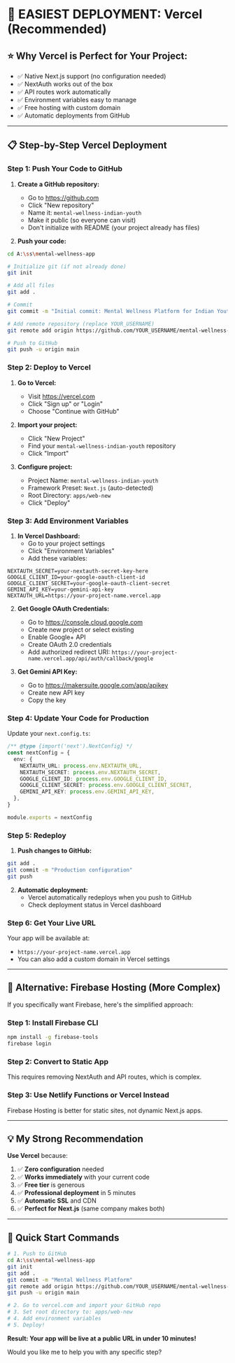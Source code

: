 # 🚀 **EASIEST DEPLOYMENT: Vercel (Recommended)**

## ⭐ **Why Vercel is Perfect for Your Project:**
- ✅ Native Next.js support (no configuration needed)
- ✅ NextAuth works out of the box
- ✅ API routes work automatically
- ✅ Environment variables easy to manage
- ✅ Free hosting with custom domain
- ✅ Automatic deployments from GitHub

---

## 📋 **Step-by-Step Vercel Deployment**

### **Step 1: Push Your Code to GitHub**

1. **Create a GitHub repository:**
   - Go to https://github.com
   - Click "New repository"
   - Name it: `mental-wellness-indian-youth`
   - Make it public (so everyone can visit)
   - Don't initialize with README (your project already has files)

2. **Push your code:**
```bash
cd A:\ss\mental-wellness-app

# Initialize git (if not already done)
git init

# Add all files
git add .

# Commit
git commit -m "Initial commit: Mental Wellness Platform for Indian Youth"

# Add remote repository (replace YOUR_USERNAME)
git remote add origin https://github.com/YOUR_USERNAME/mental-wellness-indian-youth.git

# Push to GitHub
git push -u origin main
```

### **Step 2: Deploy to Vercel**

1. **Go to Vercel:**
   - Visit https://vercel.com
   - Click "Sign up" or "Login"
   - Choose "Continue with GitHub"

2. **Import your project:**
   - Click "New Project"
   - Find your `mental-wellness-indian-youth` repository
   - Click "Import"

3. **Configure project:**
   - Project Name: `mental-wellness-indian-youth`
   - Framework Preset: `Next.js` (auto-detected)
   - Root Directory: `apps/web-new`
   - Click "Deploy"

### **Step 3: Add Environment Variables**

1. **In Vercel Dashboard:**
   - Go to your project settings
   - Click "Environment Variables"
   - Add these variables:

```env
NEXTAUTH_SECRET=your-nextauth-secret-key-here
GOOGLE_CLIENT_ID=your-google-oauth-client-id
GOOGLE_CLIENT_SECRET=your-google-oauth-client-secret
GEMINI_API_KEY=your-gemini-api-key
NEXTAUTH_URL=https://your-project-name.vercel.app
```

2. **Get Google OAuth Credentials:**
   - Go to https://console.cloud.google.com
   - Create new project or select existing
   - Enable Google+ API
   - Create OAuth 2.0 credentials
   - Add authorized redirect URI: `https://your-project-name.vercel.app/api/auth/callback/google`

3. **Get Gemini API Key:**
   - Go to https://makersuite.google.com/app/apikey
   - Create new API key
   - Copy the key

### **Step 4: Update Your Code for Production**

Update your `next.config.ts`:
```typescript
/** @type {import('next').NextConfig} */
const nextConfig = {
  env: {
    NEXTAUTH_URL: process.env.NEXTAUTH_URL,
    NEXTAUTH_SECRET: process.env.NEXTAUTH_SECRET,
    GOOGLE_CLIENT_ID: process.env.GOOGLE_CLIENT_ID,
    GOOGLE_CLIENT_SECRET: process.env.GOOGLE_CLIENT_SECRET,
    GEMINI_API_KEY: process.env.GEMINI_API_KEY,
  },
}

module.exports = nextConfig
```

### **Step 5: Redeploy**

1. **Push changes to GitHub:**
```bash
git add .
git commit -m "Production configuration"
git push
```

2. **Automatic deployment:**
   - Vercel automatically redeploys when you push to GitHub
   - Check deployment status in Vercel dashboard

### **Step 6: Get Your Live URL**

Your app will be available at:
- `https://your-project-name.vercel.app`
- You can also add a custom domain in Vercel settings

---

## 🎯 **Alternative: Firebase Hosting (More Complex)**

If you specifically want Firebase, here's the simplified approach:

### **Step 1: Install Firebase CLI**
```bash
npm install -g firebase-tools
firebase login
```

### **Step 2: Convert to Static App**
This requires removing NextAuth and API routes, which is complex.

### **Step 3: Use Netlify Functions or Vercel Instead**
Firebase Hosting is better for static sites, not dynamic Next.js apps.

---

## 💡 **My Strong Recommendation**

**Use Vercel** because:
1. ✅ **Zero configuration** needed
2. ✅ **Works immediately** with your current code
3. ✅ **Free tier** is generous
4. ✅ **Professional deployment** in 5 minutes
5. ✅ **Automatic SSL** and CDN
6. ✅ **Perfect for Next.js** (same company makes both)

---

## 🚨 **Quick Start Commands**

```bash
# 1. Push to GitHub
cd A:\ss\mental-wellness-app
git init
git add .
git commit -m "Mental Wellness Platform"
git remote add origin https://github.com/YOUR_USERNAME/mental-wellness-indian-youth.git
git push -u origin main

# 2. Go to vercel.com and import your GitHub repo
# 3. Set root directory to: apps/web-new
# 4. Add environment variables
# 5. Deploy!
```

**Result: Your app will be live at a public URL in under 10 minutes!**

Would you like me to help you with any specific step?